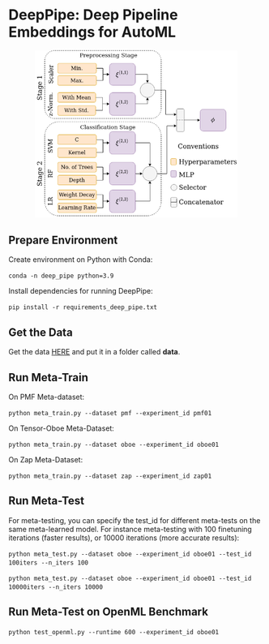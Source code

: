 # DeepPipe: Deep Pipeline Embeddings for AutoML

<p align="center">
  <img src="figures/DeepPipe_architecture.png" alt="Alt Text" width="400px">
</p>


## Prepare Environment
Create environment on Python with Conda:

`
conda -n deep_pipe python=3.9
`

Install dependencies for running DeepPipe:

`
pip install -r requirements_deep_pipe.txt
`

## Get the Data

Get the data [HERE](https://www.dropbox.com/sh/mdd5p6g23cazeaw/AAChiIYcOaTicF388VEb9rYla?dl=0) and put it in a folder called **data**.

## Run Meta-Train

On PMF Meta-dataset:

`
python meta_train.py --dataset pmf --experiment_id pmf01
`

On Tensor-Oboe Meta-Dataset:

`
python meta_train.py --dataset oboe --experiment_id oboe01
`

On Zap Meta-Dataset:

`
python meta_train.py --dataset zap --experiment_id zap01
`

## Run Meta-Test

For meta-testing, you can specify the test_id for different meta-tests on the same meta-learned model. For instance meta-testing with 100 finetuning iterations (faster results), or 10000 iterations (more accurate results):

`
python meta_test.py --dataset oboe --experiment_id oboe01 --test_id 100iters --n_iters 100
`

`
python meta_test.py --dataset oboe --experiment_id oboe01 --test_id 10000iters --n_iters 10000
`



## Run Meta-Test on OpenML Benchmark

`
python test_openml.py --runtime 600 --experiment_id oboe01
`

